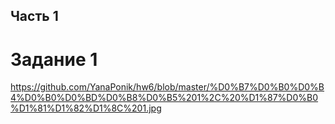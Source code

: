 ## Часть 1

# Задание 1

https://github.com/YanaPonik/hw6/blob/master/%D0%B7%D0%B0%D0%B4%D0%B0%D0%BD%D0%B8%D0%B5%201%2C%20%D1%87%D0%B0%D1%81%D1%82%D1%8C%201.jpg
